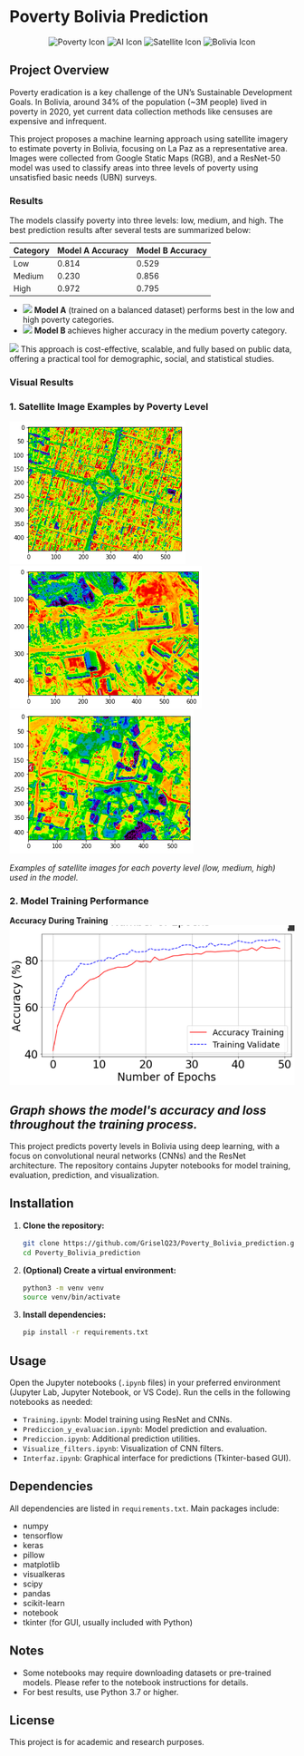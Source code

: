 
# Poverty Bolivia Prediction

<p align="center">
	<img src="https://img.icons8.com/color/48/000000/poverty.png" alt="Poverty Icon" width="40"/> 
	<img src="https://img.icons8.com/color/48/000000/artificial-intelligence.png" alt="AI Icon" width="40"/> 
	<img src="https://img.icons8.com/color/48/000000/satellite.png" alt="Satellite Icon" width="40"/> 
	<img src="https://img.icons8.com/color/48/000000/bolivia.png" alt="Bolivia Icon" width="40"/>
</p>

## Project Overview

Poverty eradication is a key challenge of the UN’s Sustainable Development Goals. In Bolivia, around 34% of the population (~3M people) lived in poverty in 2020, yet current data collection methods like censuses are expensive and infrequent.

This project proposes a machine learning approach using satellite imagery to estimate poverty in Bolivia, focusing on La Paz as a representative area. Images were collected from Google Static Maps (RGB), and a ResNet-50 model was used to classify areas into three levels of poverty using unsatisfied basic needs (UBN) surveys.

### Results

The models classify poverty into three levels: low, medium, and high. The best prediction results after several tests are summarized below:

| Category | Model A Accuracy | Model B Accuracy |
|----------|-----------------|-----------------|
| Low      | 0.814           | 0.529           |
| Medium   | 0.230           | 0.856           |
| High     | 0.972           | 0.795           |

<ul>
	<li> <img src="https://img.icons8.com/color/24/000000/ok--v1.png" width="20"/> <b>Model A</b> (trained on a balanced dataset) performs best in the low and high poverty categories. </li>
	<li> <img src="https://img.icons8.com/color/24/000000/ok--v1.png" width="20"/> <b>Model B</b> achieves higher accuracy in the medium poverty category. </li>
</ul>

<img src="https://img.icons8.com/color/24/000000/idea.png" width="20"/> This approach is cost-effective, scalable, and fully based on public data, offering a practical tool for demographic, social, and statistical studies.

### Visual Results

### 1. Satellite Image Examples by Poverty Level


 ![Low Poverty Example](figures/low_poverty.png "Example of low poverty area") 
 ![Medium Poverty Example](figures/medium_poverty.png "Example of medium poverty area") 
 ![High Poverty Example](figures/high_poverty.png "Example of high poverty area")

*Examples of satellite images for each poverty level (low, medium, high) used in the model.*

### 2. Model Training Performance

**Accuracy During Training**
![Model Accuracy](figures/precision.png "Model accuracy curve during training")



*Graph shows the model's accuracy and loss throughout the training process.*
---

This project predicts poverty levels in Bolivia using deep learning, with a focus on convolutional neural networks (CNNs) and the ResNet architecture. The repository contains Jupyter notebooks for model training, evaluation, prediction, and visualization. 

## Installation

1. **Clone the repository:**
	```bash
	git clone https://github.com/GriselQ23/Poverty_Bolivia_prediction.git
	cd Poverty_Bolivia_prediction
	```
2. **(Optional) Create a virtual environment:**
	```bash
	python3 -m venv venv
	source venv/bin/activate
	```
3. **Install dependencies:**
	```bash
	pip install -r requirements.txt
	```

## Usage

Open the Jupyter notebooks (`.ipynb` files) in your preferred environment (Jupyter Lab, Jupyter Notebook, or VS Code). Run the cells in the following notebooks as needed:

- `Training.ipynb`: Model training using ResNet and CNNs.
- `Prediccion_y_evaluacion.ipynb`: Model prediction and evaluation.
- `Prediccion.ipynb`: Additional prediction utilities.
- `Visualize_filters.ipynb`: Visualization of CNN filters.
- `Interfaz.ipynb`: Graphical interface for predictions (Tkinter-based GUI).

## Dependencies

All dependencies are listed in `requirements.txt`. Main packages include:

- numpy
- tensorflow
- keras
- pillow
- matplotlib
- visualkeras
- scipy
- pandas
- scikit-learn
- notebook
- tkinter (for GUI, usually included with Python)

## Notes
- Some notebooks may require downloading datasets or pre-trained models. Please refer to the notebook instructions for details.
- For best results, use Python 3.7 or higher.

## License
This project is for academic and research purposes.




